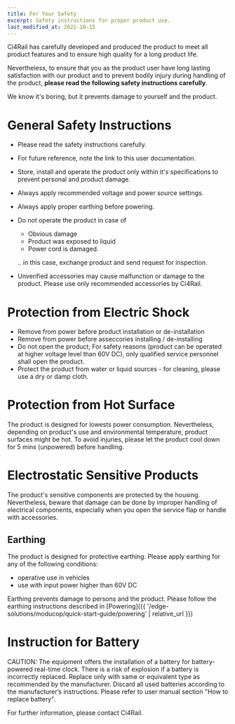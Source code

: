 ```yaml
---
title: For Your Safety
excerpt: Safety instructions for proper product use.
last_modified_at: 2021-10-15
---
```

Ci4Rail has carefully developed and produced the product to meet all product features and to ensure high quality for a long product life.

Nevertheless, to ensure that you as the product user have long lasting satisfaction with our product and to prevent bodily injury during handling of the product, **please read the following safety instructions carefully**.

We know it's boring, but it prevents damage to yourself and the product.

# General Safety Instructions
- Please read the safety instructions carefully.
- For future reference, note the link to this user documentation.
- Store, install and operate the product only within it's specifications to prevent personal and product damage.
- Always apply recommended voltage and power source
settings.
- Always apply proper earthing before powering.
- Do not operate the product in case of
    - Obvious damage
    - Product was exposed to liquid
    - Power cord is damaged.

    .. in this case, exchange product and send request for inspection.
- Unverified accessories may cause malfunction or damage to the product. Please use only recommended accessories by Ci4Rail.


# Protection from Electric Shock
- Remove from power before product installation or de-installation
- Remove from power before asseccories installing / de-installing
- Do not open the product; For safety reasons (product can be operated at higher voltage level than 60V DC), only qualified service personnel shall open the product.
- Protect the product from water or liquid sources - for cleaning, please use a dry or damp cloth.


# Protection from Hot Surface
The product is designed for lowests power consumption. Nevertheless, depending on product's use and environmental temperature, product surfaces might be hot. To avoid injuries, please let the product cool down for 5 mins (unpowered) before handling.


# Electrostatic Sensitive Products
The product's sensitive components are protected by the housing. Nevertheless, beware that damage can be done by improper handling of electrical components, especially when you open the service flap or handle with accessories.
## Earthing
The product is designed for protective earthing.
Please apply earthing for any of the following conditions:
- operative use in vehicles
- use with input power higher than 60V DC

Earthing prevents damage to persons and the product. Please follow the earthing instructions described in [Powering]({{ '/edge-solutions/moducop/quick-start-guide/powering' | relative_url }})

# Instruction for Battery
CAUTION: The equipment offers the installation of a battery for battery-powered real-time clock. There is a risk of explosion if a battery is incorrectly replaced. Replace only with same or equivalent type as recommended by the manufacturer. Discard all used batteries according to the manufacturer’s instructions. Please refer to user manual section "How to replace battery".


For further information, please contact Ci4Rail.
